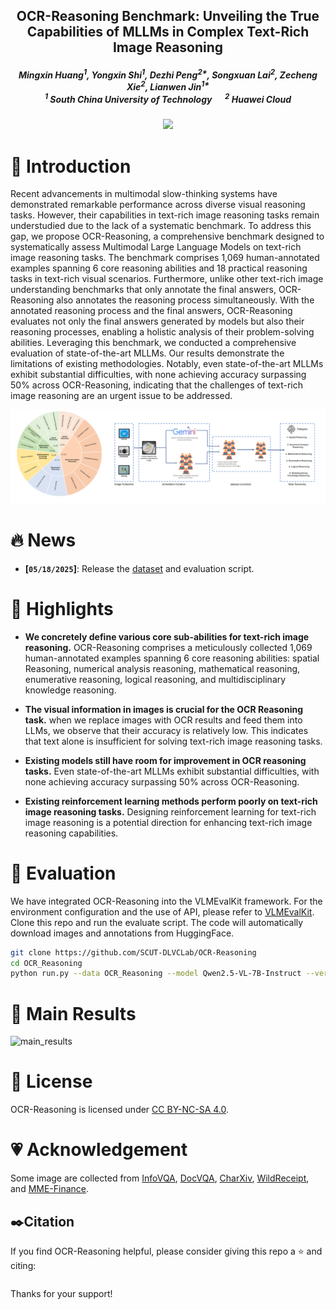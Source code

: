 <p align="center">

  <h2 align="center"><strong>OCR-Reasoning Benchmark: Unveiling the True Capabilities of MLLMs in Complex Text-Rich Image Reasoning</strong></h2>

<div align="center">
<h5>
<em>Mingxin Huang<sup>1</sup>, Yongxin Shi<sup>1</sup>, Dezhi Peng<sup>2*</sup>, Songxuan Lai<sup>2</sup>, Zecheng Xie<sup>2</sup>, Lianwen Jin<sup>1*</sup></em>
<br><sup>1</sup> South China University of Technology   &emsp; <sup>2</sup> Huawei Cloud</br>
</h5>
</div>

<h5 align="center">
<a href="https://huggingface.co/datasets/mx262/OCR-Reasoning"><img src="https://img.shields.io/badge/%20HuggingFace-OCRReasoning-FFD43B.svg?logo=huggingface"></a>
</h5>


# 👋 Introduction

Recent advancements in multimodal slow-thinking systems have demonstrated remarkable performance across diverse visual reasoning tasks. However, their capabilities in text-rich image reasoning tasks remain understudied due to the lack of a systematic benchmark. To address this gap, we propose OCR-Reasoning, a comprehensive benchmark designed to systematically assess Multimodal Large Language Models on text-rich image reasoning tasks. The benchmark comprises 1,069 human-annotated examples spanning 6 core reasoning abilities and 18 practical reasoning tasks in text-rich visual scenarios. Furthermore, unlike other text-rich image understanding benchmarks that only annotate the final answers, OCR-Reasoning also annotates the reasoning process simultaneously. With the annotated reasoning process and the final answers, OCR-Reasoning evaluates not only the final answers generated by models but also their reasoning processes, enabling a holistic analysis of their problem-solving abilities. Leveraging this benchmark, we conducted a comprehensive evaluation of state-of-the-art MLLMs. Our results demonstrate the limitations of existing methodologies. Notably, even state-of-the-art MLLMs exhibit substantial difficulties, with none achieving accuracy surpassing 50\% across OCR-Reasoning, indicating that the challenges of text-rich image reasoning are an urgent issue to be addressed.

![OCRRreasoning](assets/ocr_reasoning.png)

# 🔥 News

- **[`05/18/2025`]**: Release the [dataset](https://huggingface.co/datasets/mx262/OCR-Reasoning) and evaluation script.


# 📌 Highlights


- **We concretely define various core sub-abilities for text-rich image reasoning.** OCR-Reasoning comprises a meticulously collected 1,069 human-annotated examples spanning 6 core reasoning abilities: spatial Reasoning, numerical analysis reasoning, mathematical reasoning, enumerative reasoning, logical reasoning, and multidisciplinary knowledge reasoning.

- **The visual information in images is crucial for the OCR Reasoning task.** when we replace images with OCR results and feed them into LLMs, we observe that their accuracy is relatively low. This indicates that text alone is insufficient for solving text-rich image reasoning tasks.

- **Existing models still have room for improvement in OCR reasoning tasks.** Even state-of-the-art MLLMs exhibit substantial difficulties, with none achieving accuracy surpassing 50\% across OCR-Reasoning.

- **Existing reinforcement learning methods perform poorly on text-rich image reasoning tasks.** Designing reinforcement learning for text-rich image reasoning is a potential direction for enhancing text-rich image reasoning capabilities.



# 🔨 Evaluation

We have integrated OCR-Reasoning into the VLMEvalKit framework. For the environment configuration and the use of API, please refer to [VLMEvalKit](https://github.com/open-compass/VLMEvalKit). Clone this repo and run the evaluate script. The code will automatically download images and annotations from HuggingFace.

```bash
git clone https://github.com/SCUT-DLVCLab/OCR-Reasoning
cd OCR_Reasoning
python run.py --data OCR_Reasoning --model Qwen2.5-VL-7B-Instruct --verbose
```

# 📖 Main Results
![main_results](assets/main_results.jpg)

# 📜 License
OCR-Reasoning is licensed under [CC BY-NC-SA 4.0](https://creativecommons.org/licenses/by-nc-sa/4.0/).


# 💗 Acknowledgement
Some image are collected from [InfoVQA](https://openaccess.thecvf.com/content/WACV2022/papers/Mathew_InfographicVQA_WACV_2022_paper.pdf), [DocVQA](http://openaccess.thecvf.com/content/WACV2021/papers/Mathew_DocVQA_A_Dataset_for_VQA_on_Document_Images_WACV_2021_paper.pdf), [CharXiv](https://proceedings.neurips.cc/paper_files/paper/2024/file/cdf6f8e9fd9aeaf79b6024caec24f15b-Paper-Datasets_and_Benchmarks_Track.pdf), [WildReceipt](https://arxiv.org/pdf/2103.14470), and [MME-Finance](https://arxiv.org/pdf/2411.03314?).


## ✒️Citation

If you find OCR-Reasoning helpful, please consider giving this repo a :star: and citing:

```latex

```

Thanks for your support!
